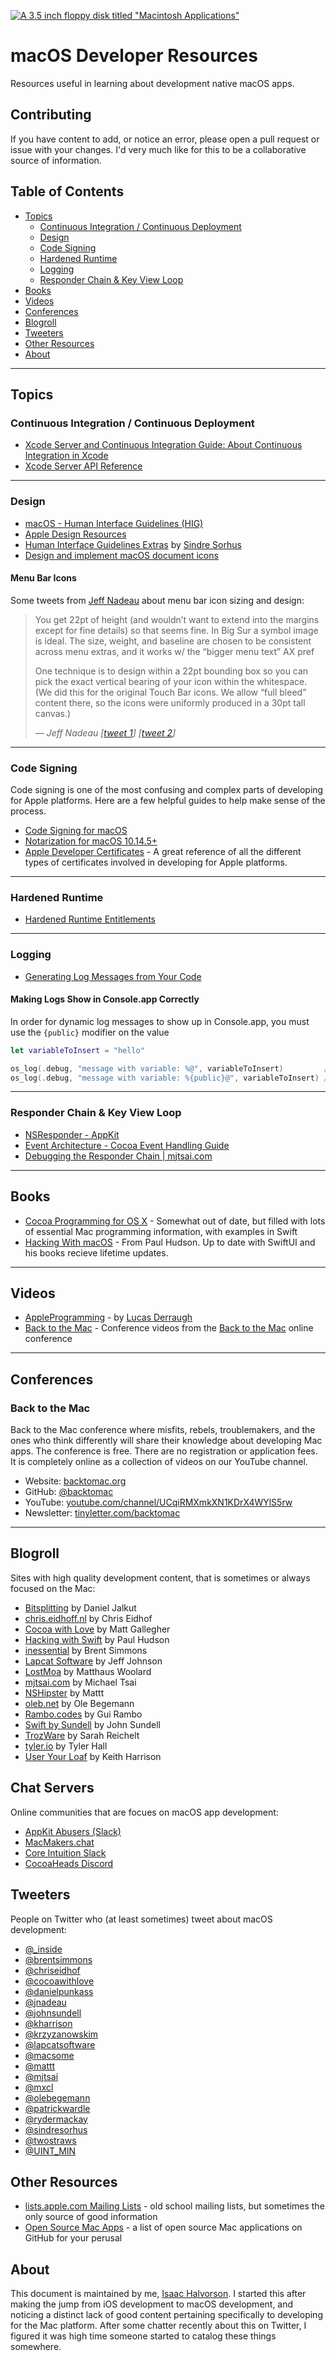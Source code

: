 [![A 3.5 inch floppy disk titled "Macintosh Applications"](./assets/macintosh-applications-diskette.jpg)](./assets/macintosh-applications-diskette.jpg)

# macOS Developer Resources

Resources useful in learning about development native macOS apps.

## Contributing

If you have content to add, or notice an error, please open a pull request or issue with your changes. I'd very much like for this to be a collaborative source of information.

## Table of Contents

- [Topics](#topics)
	- [Continuous Integration / Continuous Deployment](#continuous-integration-continuous-deployment)
	- [Design](#design)
	- [Code Signing](#code-signing)
	- [Hardened Runtime](#hardened-runtime)
	- [Logging](#logging)
	- [Responder Chain & Key View Loop](#responder-chain--key-view-loop)
- [Books](#books)
- [Videos](#videos)
- [Conferences](#conferences)
- [Blogroll](#blogroll)
- [Tweeters](#tweeters)
- [Other Resources](#other-resources)
- [About](#about)

---

## Topics

### Continuous Integration / Continuous Deployment

- [Xcode Server and Continuous Integration Guide: About Continuous Integration in Xcode](https://developer.apple.com/library/archive/documentation/IDEs/Conceptual/xcode_guide-continuous_integration/)
- [Xcode Server API Reference](https://developer.apple.com/library/archive/documentation/Xcode/Conceptual/XcodeServerAPIReference/index.html#//apple_ref/doc/uid/TP40016472)

---

### Design

- [macOS - Human Interface Guidelines (HIG)](https://developer.apple.com/design/human-interface-guidelines/macos/overview/themes/)
- [Apple Design Resources](https://developer.apple.com/design/resources/)
- [Human Interface Guidelines Extras](https://github.com/sindresorhus/human-interface-guidelines-extras) by [Sindre Sorhus](https://sindresorhus.com)
- [Design and implement macOS document icons](https://developer.apple.com/news/?id=5i6jlf4d)

#### Menu Bar Icons

Some tweets from [Jeff Nadeau](https://twitter.com/jnadeau) about menu bar icon sizing and design:

> You get 22pt of height (and wouldn’t want to extend into the margins except for fine details) so that seems fine.
In Big Sur a symbol image is ideal. The size, weight, and baseline are chosen to be consistent across menu extras, and it works w/ the “bigger menu text” AX pref
>
> One technique is to design within a 22pt bounding box so you can pick the exact vertical bearing of your icon within the whitespace.
(We did this for the original Touch Bar icons. We allow “full bleed” content there, so the icons were uniformly produced in a 30pt tall canvas.)
>
> — <cite>Jeff Nadeau \[[tweet 1](https://twitter.com/jnadeau/status/1346714319174606849)] \[[tweet 2](https://twitter.com/jnadeau/status/1346711906636087296)]</cite>

---

### Code Signing

Code signing is one of the most confusing and complex parts of developing for Apple platforms. Here are a few helpful guides to help make sense of the process.

- [Code Signing for macOS](https://wiki.lazarus.freepascal.org/Code_Signing_for_macOS)
- [Notarization for macOS 10.14.5+](https://wiki.lazarus.freepascal.org/Notarization_for_macOS_10.14.5%2B)
- [Apple Developer Certificates](https://wiki.lazarus.freepascal.org/Apple_Developer_Certificates) - A great reference of all the different types of certificates involved in developing for Apple platforms.

---

### Hardened Runtime

- [Hardened Runtime Entitlements](https://developer.apple.com/documentation/security/hardened_runtime_entitlements)

---

### Logging

- [Generating Log Messages from Your Code](https://developer.apple.com/documentation/os/logging/generating_log_messages_from_your_code)

#### Making Logs Show in Console.app Correctly

In order for dynamic log messages to show up in Console.app, you must use the `{public}` modifier on the value

```swift
let variableToInsert = "hello"

os_log(.debug, "message with variable: %@", variableToInsert)         // prints: "message with variable: <private>"
os_log(.debug, "message with variable: %{public}@", variableToInsert) // prints: "message with variable: hello"
```

---

### Responder Chain & Key View Loop

- [NSResponder - AppKit](https://developer.apple.com/documentation/appkit/nsresponder)
- [Event Architecture - Cocoa Event Handling Guide](https://developer.apple.com/library/archive/documentation/Cocoa/Conceptual/EventOverview/EventArchitecture/EventArchitecture.html#//apple_ref/doc/uid/10000060i-CH3-SW2)
- [Debugging the Responder Chain | mjtsai.com](https://mjtsai.com/blog/2019/07/30/debugging-the-responder-chain/)

---

## Books

- [Cocoa Programming for OS X](https://www.amazon.com/Cocoa-Programming-OS-Ranch-Guides/dp/0134076958) - Somewhat out of date, but filled with lots of essential Mac programming information, with examples in Swift
- [Hacking With macOS](https://www.hackingwithswift.com/store/hacking-with-macos) - From Paul Hudson. Up to date with SwiftUI and his books recieve lifetime updates.

---

## Videos

- [AppleProgramming](https://www.youtube.com/c/AppleProgramming) - by [Lucas Derraugh](https://derraugh.com)
- [Back to the Mac](https://www.youtube.com/channel/UCqiRMXmkXN1KDrX4WYlS5rw) - Conference videos from the [Back to the Mac](https://backtomac.org) online conference

---

## Conferences

### Back to the Mac

Back to the Mac conference where misfits, rebels, troublemakers, and the ones who think differently will share their knowledge about developing Mac apps. The conference is free. There are no registration or application fees. It is completely online as a collection of videos on our YouTube channel.

- Website: [backtomac.org](https://backtomac.org)
- GitHub: [@backtomac](https://github.com/backtomac)
- YouTube: [youtube.com/channel/UCqiRMXmkXN1KDrX4WYlS5rw](https://www.youtube.com/channel/UCqiRMXmkXN1KDrX4WYlS5rw)
- Newsletter: [tinyletter.com/backtomac](https://tinyletter.com/backtomac)

---

## Blogroll

Sites with high quality development content, that is sometimes or always focused on the Mac:

- [Bitsplitting](https://bitsplitting.org) by Daniel Jalkut
- [chris.eidhoff.nl](http://chris.eidhof.nl) by Chris Eidhof
- [Cocoa with Love](https://www.cocoawithlove.com) by Matt Gallegher
- [Hacking with Swift](https://www.hackingwithswift.com/articles) by Paul Hudson
- [inessential](https://inessential.com) by Brent Simmons
- [Lapcat Software](http://lapcatsoftware.com/articles/index.html) by Jeff Johnson
- [LostMoa](https://lostmoa.com/blog/) by Matthaus Woolard
- [mjtsai.com](https://mjtsai.com/blog/) by Michael Tsai
- [NSHipster](https://nshipster.com) by Mattt
- [oleb.net](https://oleb.net/blog/) by Ole Begemann
- [Rambo.codes](https://rambo.codes) by Gui Rambo
- [Swift by Sundell](https://www.swiftbysundell.com) by John Sundell
- [TrozWare](https://troz.net) by Sarah Reichelt
- [tyler.io](https://tyler.io) by Tyler Hall
- [User Your Loaf](https://useyourloaf.com/blog/) by Keith Harrison

## Chat Servers

Online communities that are focues on macOS app development:

- [AppKit Abusers (Slack)](https://appkit-abusers.herokuapp.com)
- [MacMakers.chat](https://macmakers.chat/invite-requests)
- [Core Intuition Slack](http://chat.coreint.org)
- [CocoaHeads Discord](https://discord.gg/Sq7PMyDRkJ)

## Tweeters

People on Twitter who (at least sometimes) tweet about macOS development:

- [@_inside](https://twitter.com/_inside)
- [@brentsimmons](https://twitter.com/brentsimmons)
- [@chriseidhof](https://twitter.com/chriseidhof)
- [@cocoawithlove](https://twitter.com/cocoawithlove)
- [@danielpunkass](https://twitter.com/danielpunkass)
- [@jnadeau](https://twitter.com/jnadeau)
- [@johnsundell](https://twitter.com/johnsundell)
- [@kharrison](https://twitter.com/kharrison)
- [@krzyzanowskim](https://twitter.com/krzyzanowskim)
- [@lapcatsoftware](https://twitter.com/lapcatsoftware)
- [@macsome](https://twitter.com/macsome)
- [@mattt](https://twitter.com/mattt)
- [@mjtsai](https://twitter.com/mjtsai)
- [@mxcl](https://twitter.com/mxcl)
- [@olebegemann](https://twitter.com/olebegemann)
- [@patrickwardle](https://twitter.com/patrickwardle)
- [@rydermackay](https://twitter.com/rydermackay)
- [@sindresorhus](https://twitter.com/sindresorhus)
- [@twostraws](https://twitter.com/twostraws)
- [@UINT_MIN](https://twitter.com/UINT_MIN)

## Other Resources

- [lists.apple.com Mailing Lists](https://lists.apple.com/mailman/listinfo) - old school mailing lists, but sometimes the only source of good information
- [Open Source Mac Apps](https://github.com/serhii-londar/open-source-mac-os-apps) - a list of open source Mac applications on GitHub for your perusal

## About

This document is maintained by me, [Isaac Halvorson](https://hisaac.net). I started this after making the jump from iOS development to macOS development, and noticing a distinct lack of good content pertaining specifically to developing for the Mac platform. After some chatter recently about this on Twitter, I figured it was high time someone started to catalog these things somewhere.
